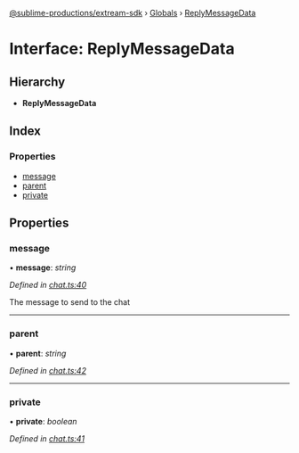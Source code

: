 [@sublime-productions/extream-sdk](../README.md) › [Globals](../globals.md) › [ReplyMessageData](replymessagedata.md)

# Interface: ReplyMessageData

## Hierarchy

* **ReplyMessageData**

## Index

### Properties

* [message](replymessagedata.md#message)
* [parent](replymessagedata.md#parent)
* [private](replymessagedata.md#private)

## Properties

###  message

• **message**: *string*

*Defined in [chat.ts:40](https://github.com/Extream-SaaS/ex-sdk/blob/1dafdd0/src/chat.ts#L40)*

The message to send to the chat

___

###  parent

• **parent**: *string*

*Defined in [chat.ts:42](https://github.com/Extream-SaaS/ex-sdk/blob/1dafdd0/src/chat.ts#L42)*

___

###  private

• **private**: *boolean*

*Defined in [chat.ts:41](https://github.com/Extream-SaaS/ex-sdk/blob/1dafdd0/src/chat.ts#L41)*
